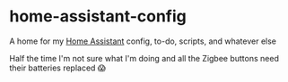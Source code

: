 # home-assistant-config
A home for my [Home Assistant](https://github.com/home-assistant/core) config, to-do, scripts, and whatever else

Half the time I'm not sure what I'm doing and all the Zigbee buttons need their batteries replaced 😱
